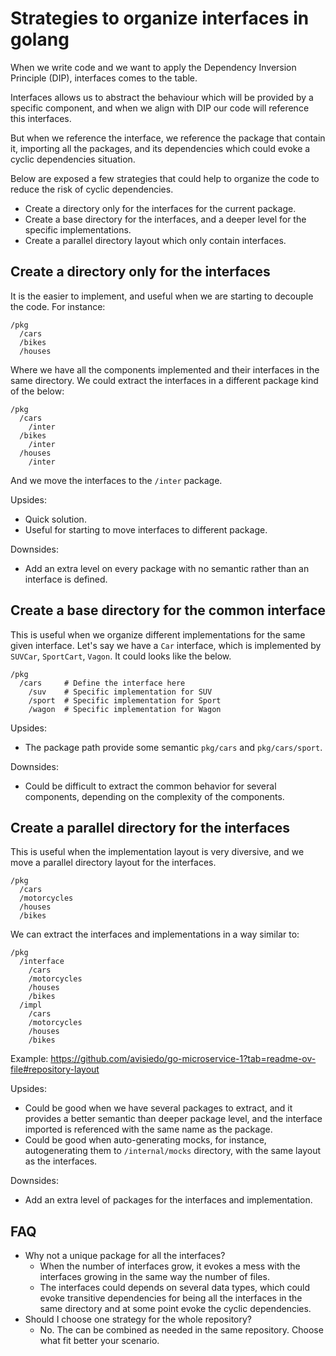 # Strategies to organize interfaces in golang

When we write code and we want to apply the Dependency Inversion Principle (DIP),
interfaces comes to the table.

Interfaces allows us to abstract the behaviour which will be
provided by a specific component, and when we align with DIP
our code will reference this interfaces.

But when we reference the interface, we reference the package
that contain it, importing all the packages, and its dependencies
which could evoke a cyclic dependencies situation.

Below are exposed a few strategies that could help to organize
the code to reduce the risk of cyclic dependencies.

- Create a directory only for the interfaces for the current package.
- Create a base directory for the interfaces, and a deeper level
  for the specific implementations.
- Create a parallel directory layout which only contain interfaces.

## Create a directory only for the interfaces

It is the easier to implement, and useful when we are starting to
decouple the code. For instance:

```raw
/pkg
  /cars
  /bikes
  /houses
```

Where we have all the components implemented and their interfaces
in the same directory. We could extract the interfaces in a
different package kind of the below:

```raw
/pkg
  /cars
    /inter
  /bikes
    /inter
  /houses
    /inter
```

And we move the interfaces to the `/inter` package.

Upsides:
- Quick solution.
- Useful for starting to move interfaces to different package.

Downsides:
- Add an extra level on every package with no semantic rather
  than an interface is defined.

## Create a base directory for the common interface

This is useful when we organize different implementations for the
same given interface. Let's say we have a `Car` interface, which
is implemented by `SUVCar`, `SportCart`, `Vagon`. It could looks
like the below.

```raw
/pkg
  /cars     # Define the interface here
    /suv    # Specific implementation for SUV
    /sport  # Specific implementation for Sport
    /wagon  # Specific implementation for Wagon
```

Upsides:
- The package path provide some semantic `pkg/cars` and `pkg/cars/sport`.

Downsides:
- Could be difficult to extract the common behavior for several components,
  depending on the complexity of the components.

## Create a parallel directory for the interfaces

This is useful when the implementation layout is very diversive,
and we move a parallel directory layout for the interfaces.

```raw
/pkg
  /cars
  /motorcycles
  /houses
  /bikes
```

We can extract the interfaces and implementations in a way similar to:

```raw
/pkg
  /interface
    /cars
    /motorcycles
    /houses
    /bikes
  /impl
    /cars
    /motorcycles
    /houses
    /bikes
```

Example: https://github.com/avisiedo/go-microservice-1?tab=readme-ov-file#repository-layout

Upsides:
- Could be good when we have several packages to extract, and it provides
  a better semantic than deeper package level, and the interface imported
  is referenced with the same name as the package.
- Could be good when auto-generating mocks, for instance, autogenerating them
  to `/internal/mocks` directory, with the same layout as the interfaces.

Downsides:
- Add an extra level of packages for the interfaces and implementation.

## FAQ

- Why not a unique package for all the interfaces?
  - When the number of interfaces grow, it evokes a mess with the interfaces
    growing in the same way the number of files.
  - The interfaces could depends on several data types, which could evoke
    transitive dependencies for being all the interfaces in the same directory
    and at some point evoke the cyclic dependencies.
- Should I choose one strategy for the whole repository?
  - No. The can be combined as needed in the same repository. Choose
    what fit better your scenario.


